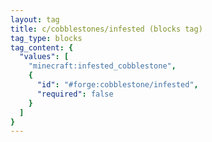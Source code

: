 ```yaml
---
layout: tag
title: c/cobblestones/infested (blocks tag)
tag_type: blocks
tag_content: {
  "values": [
    "minecraft:infested_cobblestone",
    {
      "id": "#forge:cobblestone/infested",
      "required": false
    }
  ]
}
---
```

